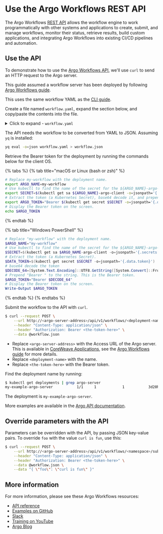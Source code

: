 # Use the Argo Workflows REST API

The Argo Workflows [REST API](https://argoproj.github.io/argo-workflows/rest-api/) allows the workflow engine to work programmatically with other systems and applications to create, submit, and manage workflows, monitor their status, retrieve results, build custom applications, and integrating Argo Workflows into existing CI/CD pipelines and automation.

## Use the API

To demonstrate how to use the [Argo Workflows API](https://argoproj.github.io/argo-workflows/swagger/), we'll use `curl` to send an HTTP request to the Argo server.&#x20;

This guide assumed a workflow server has been deployed by following [Argo Workflows guide](./).

This uses the same workflow YAML as the [CLI guide](use-the-argo-workflows-cli.md).&#x20;

Create a file named `workflow.yaml`, expand the section below, and copy/paste the contents into the file.

<details>

<summary>Click to expand - <code>workflow.yaml</code></summary>

```yaml
apiVersion: argoproj.io/v1alpha1
kind: Workflow
metadata:
  generateName: gpu-say
spec:
  entrypoint: main
  activeDeadlineSeconds: 300 # Cancel operation if not finished in 5 minutes
  ttlStrategy:
    secondsAfterCompletion: 86400 # Clean out old workflows after a day
  # Parameters can be passed/overridden via the argo CLI.
  # To override the printed message, run `argo submit` with the -p option:
  # $ argo submit examples/arguments-parameters.yaml -p messages='["CoreWeave", "Is", "Fun"]'
  arguments:
    parameters:
    - name: messages
      value: '["Argo", "Is", "Awesome"]'
    - name: foo
      value: "bar"

  templates:
  - name: main
    steps:
      - - name: echo
          template: gpu-echo
          arguments:
            parameters:
            - name: message
              value: "{{item}}"
          withParam: "{{workflow.parameters.messages}}"

  - name: gpu-echo
    inputs:
      parameters:
      - name: message
    retryStrategy:
      limit: 1
    script:
      image: nvidia/cuda:11.4.1-runtime-ubuntu20.04
      command: [bash]
      source: |
        nvidia-smi
        echo "Input was: {{inputs.parameters.message}}"        

      resources:
        requests:
          memory: 128Mi
          cpu: 500m # Half a core
        limits:
          nvidia.com/gpu: 1 # Allocate one GPU
    affinity:
      nodeAffinity:
        requiredDuringSchedulingIgnoredDuringExecution:
            # This will REQUIRE the Pod to be run on a system with a GPU with 8 or 16GB VRAM
              nodeSelectorTerms:
              - matchExpressions:
                - key: gpu.nvidia.com/vram
                  operator: In
                  values:
                    - "8"
                    - "16"
```



</details>

The API needs the workflow to be converted from YAML to JSON. Assuming `yq` is installed:

```bash
yq eval -o=json workflow.yaml > workflow.json  
```

Retrieve the Bearer token for the deployment by running the commands below for the client OS.

{% tabs %}
{% tab title="macOS or Linux (bash or zsh)" %}
```bash
# Replace my-workflow with the deployment name.
export ARGO_NAME=my-workflow
# Use kubectl to find the name of the secret for the ${ARGO_NAME}-argo-client ServiceAccount.
export SECRET=$(kubectl get sa ${ARGO_NAME}-argo-client -o=jsonpath='{.secrets[0].name}')
# Extract the token (a Kubernetes Secret), base64 decode it, and prepend "Bearer " to the string. This is the Bearer token.
export ARGO_TOKEN="Bearer $(kubectl get secret $SECRET -o=jsonpath='{.data.token}' | base64 --decode)"
# Display the Bearer token on the screen.
echo $ARGO_TOKEN
```
{% endtab %}

{% tab title="Windows PowerShell" %}
```powershell
# Replace "my-workflow" with the deployment name.
$ARGO_NAME="my-workflow"
# Use kubectl to find the name of the secret for the ${ARGO_NAME}-argo-client ServiceAccount.
$SECRET=$(kubectl get sa $ARGO_NAME-argo-client -o=jsonpath='{.secrets[0].name}')
# Extract the token (a Kubernetes Secret).
$DATA_TOKEN=$(kubectl get secret $SECRET -o=jsonpath='{.data.token}')
# base64 decode the token
$DECODE_64=[System.Text.Encoding]::UTF8.GetString([System.Convert]::FromBase64String($DATA_TOKEN))
# Prepend "Bearer " to the string. This is the Bearer token.
$ARGO_TOKEN="Bearer $DECODE_64"
# Display the Bearer token on the screen.
Write-Output $ARGO_TOKEN
```
{% endtab %}
{% endtabs %}

Submit the workflow to the API with `curl`.

```bash
$ curl --request POST \
    --url http://<argo-server-address>/api/v1/workflows/<deployment-name>/submit \
    --header "Content-Type: application/json" \
    --header "Authorization: Bearer <the-token-here>" \
    --data @workflow.json
```

* Replace `<argo-server-address>` with the Access URL of the Argo server. This is available in [CoreWeave Applications](https://apps.coreweave.com/), see the [Argo Workflows guide](./) for more details.
* Replace `<deployment-name>` with the name.
* Replace `<the-token-here>` with the Bearer token.

Find the deployment name by running:

```bash
$ kubectl get deployments | grep argo-server
my-example-argo-server           1/1     1            1           3d20h
```

The deployment is `my-example-argo-server`.

More examples are available in the [Argo API documentation](https://argoproj.github.io/argo-workflows/rest-examples/).

## Override parameters with the API

Parameters can be overridden with the API, by passing JSON key-value pairs. To override `foo` with the value `curl is fun`, use this:

```bash
$ curl --request POST \
    --url http://<argo-server-address>/api/v1/workflows/<namespace>/submit \
    --header "Content-Type: application/json" \
    --header "Authorization: Bearer <the-token-here>" \
    --data @workflow.json \
    --data "{ \"foo\": \"curl is fun\" }"
```

## More information

For more information, please see these Argo Workflows resources:

* [API reference](https://argoproj.github.io/argo-workflows/swagger/)
* [Examples on GitHub](https://github.com/argoproj/argo-workflows/tree/master/examples)
* [Slack](https://argoproj.github.io/community/join-slack/)
* [Training on YouTube](https://www.youtube.com/playlist?list=PLGHfqDpnXFXLHfeapfvtt9URtUF1geuBo)
* [Argo Blog](https://blog.argoproj.io/)
